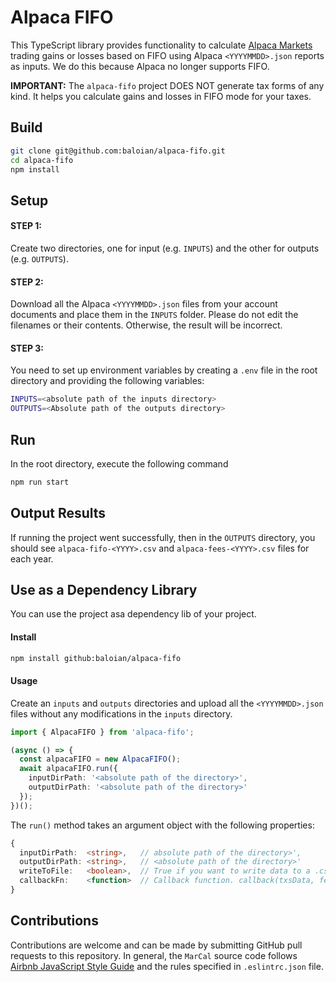 # Alpaca FIFO
This TypeScript library provides functionality to calculate [Alpaca Markets](https://alpaca.markets/)
trading gains or losses based on FIFO using Alpaca `<YYYYMMDD>.json` reports as inputs. We do this because
Alpaca no longer supports FIFO.

**IMPORTANT:** The `alpaca-fifo` project DOES NOT generate tax forms of any kind. It helps you calculate gains
and losses in FIFO mode for your taxes.


## Build
```bash
git clone git@github.com:baloian/alpaca-fifo.git
cd alpaca-fifo
npm install
```

## Setup
#### STEP 1:
Create two directories, one for input (e.g. `INPUTS`) and the other for outputs (e.g. `OUTPUTS`).

#### STEP 2:
Download all the Alpaca `<YYYYMMDD>.json` files from your account documents and place them in the `INPUTS` folder.
Please do not edit the filenames or their contents. Otherwise, the result will be incorrect.


#### STEP 3:
You need to set up environment variables by creating a `.env` file in the root directory and providing the following variables:
```bash
INPUTS=<absolute path of the inputs directory>
OUTPUTS=<Absolute path of the outputs directory>
```

## Run
In the root directory, execute the following command
```bash
npm run start
```

## Output Results
If running the project went successfully, then in the `OUTPUTS` directory, you should see `alpaca-fifo-<YYYY>.csv`
and `alpaca-fees-<YYYY>.csv` files for each year. 


## Use as a Dependency Library
You can use the project asa  dependency lib of your project.

#### Install
```bash
npm install github:baloian/alpaca-fifo
```

#### Usage
Create an `inputs` and `outputs` directories and upload all the `<YYYYMMDD>.json` files without any modifications in the `inputs` directory.
```typescript
import { AlpacaFIFO } from 'alpaca-fifo';

(async () => {
  const alpacaFIFO = new AlpacaFIFO();
  await alpacaFIFO.run({
    inputDirPath: '<absolute path of the directory>',
    outputDirPath: '<absolute path of the directory>'
  });
})();
```
The `run()` method takes an argument object with the following properties:
```typescript
{
  inputDirPath:  <string>,   // absolute path of the directory>',
  outputDirPath: <string>,   // <absolute path of the directory>'
  writeToFile:   <boolean>,  // True if you want to write data to a .csv file. Default is true
  callbackFn:    <function>  // Callback function. callback(txsData, feeData, year). Default is null
}
```

## Contributions
Contributions are welcome and can be made by submitting GitHub pull requests
to this repository. In general, the `MarCal` source code follows
[Airbnb JavaScript Style Guide](https://github.com/airbnb/javascript) and the
rules specified in `.eslintrc.json` file.
